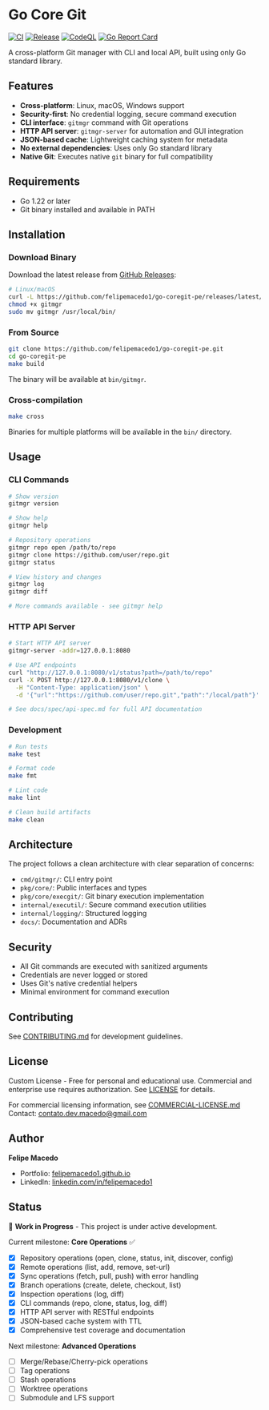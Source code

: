 # Go Core Git

[![CI](https://github.com/felipemacedo1/go-coregit-pe/actions/workflows/ci.yml/badge.svg)](https://github.com/felipemacedo1/go-coregit-pe/actions/workflows/ci.yml)
[![Release](https://github.com/felipemacedo1/go-coregit-pe/actions/workflows/release.yml/badge.svg)](https://github.com/felipemacedo1/go-coregit-pe/actions/workflows/release.yml)
[![CodeQL](https://github.com/felipemacedo1/go-coregit-pe/actions/workflows/codeql.yml/badge.svg)](https://github.com/felipemacedo1/go-coregit-pe/actions/workflows/codeql.yml)
[![Go Report Card](https://goreportcard.com/badge/github.com/felipemacedo1/go-coregit-pe)](https://goreportcard.com/report/github.com/felipemacedo1/go-coregit-pe)

A cross-platform Git manager with CLI and local API, built using only Go standard library.

## Features

- **Cross-platform**: Linux, macOS, Windows support
- **Security-first**: No credential logging, secure command execution
- **CLI interface**: `gitmgr` command with Git operations
- **HTTP API server**: `gitmgr-server` for automation and GUI integration
- **JSON-based cache**: Lightweight caching system for metadata
- **No external dependencies**: Uses only Go standard library
- **Native Git**: Executes native `git` binary for full compatibility

## Requirements

- Go 1.22 or later
- Git binary installed and available in PATH

## Installation

### Download Binary

Download the latest release from [GitHub Releases](https://github.com/felipemacedo1/go-coregit-pe/releases):

```bash
# Linux/macOS
curl -L https://github.com/felipemacedo1/go-coregit-pe/releases/latest/download/gitmgr-linux-amd64 -o gitmgr
chmod +x gitmgr
sudo mv gitmgr /usr/local/bin/
```

### From Source

```bash
git clone https://github.com/felipemacedo1/go-coregit-pe.git
cd go-coregit-pe
make build
```

The binary will be available at `bin/gitmgr`.

### Cross-compilation

```bash
make cross
```

Binaries for multiple platforms will be available in the `bin/` directory.

## Usage

### CLI Commands

```bash
# Show version
gitmgr version

# Show help
gitmgr help

# Repository operations
gitmgr repo open /path/to/repo
gitmgr clone https://github.com/user/repo.git
gitmgr status

# View history and changes
gitmgr log
gitmgr diff

# More commands available - see gitmgr help
```

### HTTP API Server

```bash
# Start HTTP API server
gitmgr-server -addr=127.0.0.1:8080

# Use API endpoints
curl "http://127.0.0.1:8080/v1/status?path=/path/to/repo"
curl -X POST http://127.0.0.1:8080/v1/clone \
  -H "Content-Type: application/json" \
  -d '{"url":"https://github.com/user/repo.git","path":"/local/path"}'

# See docs/spec/api-spec.md for full API documentation
```

### Development

```bash
# Run tests
make test

# Format code
make fmt

# Lint code
make lint

# Clean build artifacts
make clean
```

## Architecture

The project follows a clean architecture with clear separation of concerns:

- `cmd/gitmgr/`: CLI entry point
- `pkg/core/`: Public interfaces and types
- `pkg/core/execgit/`: Git binary execution implementation
- `internal/executil/`: Secure command execution utilities
- `internal/logging/`: Structured logging
- `docs/`: Documentation and ADRs

## Security

- All Git commands are executed with sanitized arguments
- Credentials are never logged or stored
- Uses Git's native credential helpers
- Minimal environment for command execution

## Contributing

See [CONTRIBUTING.md](CONTRIBUTING.md) for development guidelines.

## License

Custom License - Free for personal and educational use. Commercial and enterprise use requires authorization.
See [LICENSE](LICENSE) for details.

For commercial licensing information, see [COMMERCIAL-LICENSE.md](docs/COMMERCIAL-LICENSE.md)
Contact: contato.dev.macedo@gmail.com

## Author

**Felipe Macedo**
- Portfolio: [felipemacedo1.github.io](https://felipemacedo1.github.io/)
- LinkedIn: [linkedin.com/in/felipemacedo1](https://linkedin.com/in/felipemacedo1)

## Status

🚧 **Work in Progress** - This project is under active development.

Current milestone: **Core Operations** ✅
- [x] Repository operations (open, clone, status, init, discover, config)
- [x] Remote operations (list, add, remove, set-url)
- [x] Sync operations (fetch, pull, push) with error handling
- [x] Branch operations (create, delete, checkout, list)
- [x] Inspection operations (log, diff)
- [x] CLI commands (repo, clone, status, log, diff)
- [x] HTTP API server with RESTful endpoints
- [x] JSON-based cache system with TTL
- [x] Comprehensive test coverage and documentation

Next milestone: **Advanced Operations**
- [ ] Merge/Rebase/Cherry-pick operations
- [ ] Tag operations
- [ ] Stash operations
- [ ] Worktree operations
- [ ] Submodule and LFS support